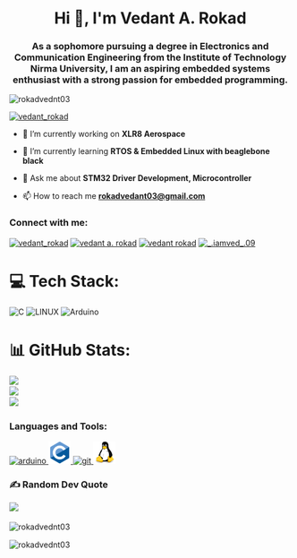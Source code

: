 <h1 align="center">Hi 👋, I'm Vedant A. Rokad</h1>
<h3 align="center">As a sophomore pursuing a degree in Electronics and Communication Engineering from the Institute of Technology Nirma University, I am an aspiring embedded systems enthusiast with a strong passion for embedded programming.</h3>

<p align="left"> <img src="https://komarev.com/ghpvc/?username=rokadvednt03&label=Profile%20views&color=0e75b6&style=flat" alt="rokadvednt03" /> </p>

<p align="left"> <a href="https://twitter.com/vedant_rokad" target="blank"><img src="https://img.shields.io/twitter/follow/vedant_rokad?logo=twitter&style=for-the-badge" alt="vedant_rokad" /></a> </p>

- 🔭 I’m currently working on **XLR8 Aerospace**

- 🌱 I’m currently learning **RTOS & Embedded Linux with beaglebone black**

- 💬 Ask me about **STM32 Driver Development, Microcontroller**

- 📫 How to reach me **rokadvedant03@gmail.com**

<h3 align="left">Connect with me:</h3>
<p align="left">
<a href="https://twitter.com/vedant_rokad" target="blank"><img align="center" src="https://raw.githubusercontent.com/rahuldkjain/github-profile-readme-generator/master/src/images/icons/Social/twitter.svg" alt="vedant_rokad" height="30" width="40" /></a>
<a href="https://linkedin.com/in/vedant a. rokad" target="blank"><img align="center" src="https://raw.githubusercontent.com/rahuldkjain/github-profile-readme-generator/master/src/images/icons/Social/linked-in-alt.svg" alt="vedant a. rokad" height="30" width="40" /></a>
<a href="https://fb.com/vedant rokad" target="blank"><img align="center" src="https://raw.githubusercontent.com/rahuldkjain/github-profile-readme-generator/master/src/images/icons/Social/facebook.svg" alt="vedant rokad" height="30" width="40" /></a>
<a href="https://instagram.com/_.iamved_.09" target="blank"><img align="center" src="https://raw.githubusercontent.com/rahuldkjain/github-profile-readme-generator/master/src/images/icons/Social/instagram.svg" alt="_.iamved_.09" height="30" width="40" /></a>
</p>

# 💻 Tech Stack:
![C](https://img.shields.io/badge/c-%2300599C.svg?style=plastic&logo=c&logoColor=white) ![LINUX](https://img.shields.io/badge/Linux-FCC624?style=plastic&logo=linux&logoColor=black) ![Arduino](https://img.shields.io/badge/-Arduino-00979D?style=plastic&logo=Arduino&logoColor=white)
# 📊 GitHub Stats:
![](https://github-readme-stats.vercel.app/api?username=rokadvednt03&theme=tokyonight&hide_border=true&include_all_commits=false&count_private=false)<br/>
![](https://github-readme-streak-stats.herokuapp.com/?user=rokadvednt03&theme=tokyonight&hide_border=true)<br/>
![](https://github-readme-stats.vercel.app/api/top-langs/?username=rokadvednt03&theme=tokyonight&hide_border=true&include_all_commits=false&count_private=false&layout=compact)


<h3 align="left">Languages and Tools:</h3>
<p align="left"> <a href="https://www.arduino.cc/" target="_blank" rel="noreferrer"> <img src="https://cdn.worldvectorlogo.com/logos/arduino-1.svg" alt="arduino" width="40" height="40"/> </a> <a href="https://www.cprogramming.com/" target="_blank" rel="noreferrer"> <img src="https://raw.githubusercontent.com/devicons/devicon/master/icons/c/c-original.svg" alt="c" width="40" height="40"/> </a> <a href="https://git-scm.com/" target="_blank" rel="noreferrer"> <img src="https://www.vectorlogo.zone/logos/git-scm/git-scm-icon.svg" alt="git" width="40" height="40"/> </a> <a href="https://www.linux.org/" target="_blank" rel="noreferrer"> <img src="https://raw.githubusercontent.com/devicons/devicon/master/icons/linux/linux-original.svg" alt="linux" width="40" height="40"/> </a> </p>

### ✍️ Random Dev Quote
![](https://quotes-github-readme.vercel.app/api?type=horizontal&theme=radical)


<p><img align="center" src="https://github-readme-stats.vercel.app/api/top-langs?username=rokadvednt03&show_icons=true&locale=en&layout=compact" alt="rokadvednt03" /></p>

<p><img align="center" src="https://github-readme-streak-stats.herokuapp.com/?user=rokadvednt03&" alt="rokadvednt03" /></p>
